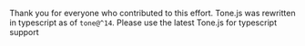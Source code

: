 Thank you for everyone who contributed to this effort. Tone.js was rewritten in typescript as of `tone@^14`. Please use the latest Tone.js for typescript support
